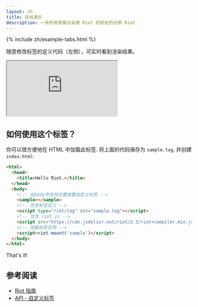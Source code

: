 ```yaml
---
layout: zh
title: 在线演示
description: 一系列用来展示采用 Riot 的好处的示例 Riot.
---
```


{% include zh/example-tabs.html %}

随意修改标签的定义代码（左侧），可实时看到渲染结果。

<iframe src="https://riot.js.org/examples/live-editor"></iframe>

## 如何使用这个标签？

你可以很方便地在 HTML 中加载此标签. 将上面的代码保存为 `sample.tag`, 并创建 `index.html`:

```html
<html>
  <head>
    <title>Hello Riot.</title>
  </head>
  <body>
    <!-- 在body中任何位置放置自定义标签 -->
    <sample></sample>
    <!-- 包含标签定义 -->
    <script type="riot/tag" src="sample.tag"></script>
    <!-- 包含 riot.js -->
    <script src="https://cdn.jsdelivr.net/riot/2.3/riot+compiler.min.js"></script>
    <!-- 加载标签实例 -->
    <script>riot.mount('sample')</script>
  </body>
</html>
```

That's it!

## 参考阅读

- [Riot 指南](/zh/guide/)
- [API - 自定义标签](/zh/api/)
